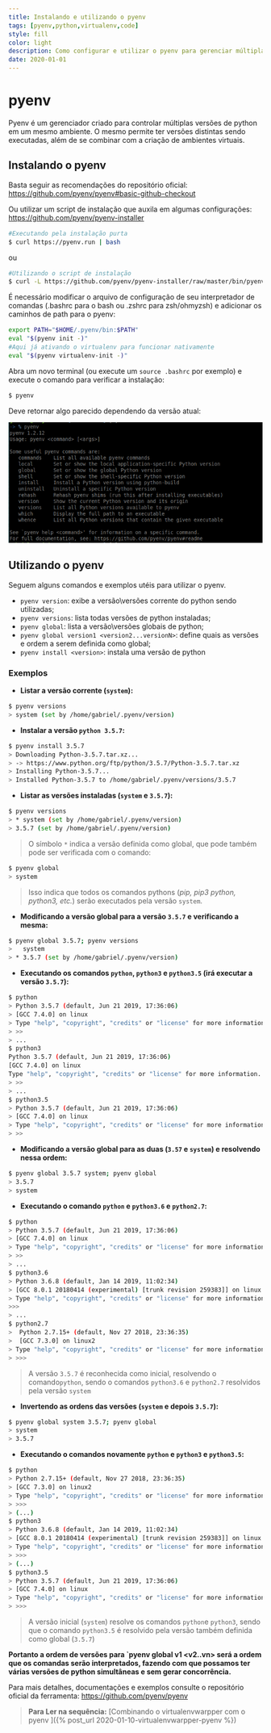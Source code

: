 ```yaml
---
title: Instalando e utilizando o pyenv 
tags: [pyenv,python,virtualenv,code]
style: fill
color: light
description: Como configurar e utilizar o pyenv para gerenciar múltiplas instalações de python
date: 2020-01-01
---
```

# pyenv

Pyenv é um gerenciador criado para controlar múltiplas versões de python em um mesmo ambiente.
O mesmo permite ter versões distintas sendo executadas, além de se combinar com a criação de ambientes virtuais.

## Instalando o pyenv

Basta seguir as recomendações do repositório oficial:
<https://github.com/pyenv/pyenv#basic-github-checkout>

Ou utilizar um script de instalação que auxila em algumas configurações:
<https://github.com/pyenv/pyenv-installer>


```bash
#Executando pela instalação purta 
$ curl https://pyenv.run | bash
```
ou

```bash
#Utilizando o script de instalação
$ curl -L https://github.com/pyenv/pyenv-installer/raw/master/bin/pyenv-installer | bash
```

É necessário modificar o arquivo de configuração de seu interpretador de comandas (.bashrc para o bash ou .zshrc para zsh/ohmyzsh) e adicionar os caminhos de path para o pyenv:

```bash
export PATH="$HOME/.pyenv/bin:$PATH"
eval "$(pyenv init -)"
#Aqui já ativando o virtualenv para funcionar nativamente
eval "$(pyenv virtualenv-init -)"
```

Abra um novo terminal (ou execute um `source .bashrc` por exemplo) e execute o comando para verificar a instalação:

```bash
$ pyenv
```

Deve retornar algo parecido dependendo da versão atual:

![pyenvcmd](/assets/imgs/pyenv01.png)

## Utilizando o pyenv

Seguem alguns comandos e exemplos utéis para utilizar o pyenv.

* `pyenv version`: exibe a versão\versões corrente do python sendo utilizadas;
* `pyenv versions`: lista todas versões de python instaladas;
* `pyenv global`: lista a versão\versões globais de python;
* `pyenv global version1 <version2...versionN>`: define quais as versões e ordem a serem definida como global;
* `pyenv install <version>`: instala uma versão de python

### Exemplos

* **Listar a versão corrente (`system`):**

```bash
$ pyenv versions
> system (set by /home/gabriel/.pyenv/version)
```

* **Instalar a versão `python 3.5.7`:**

```bash
$ pyenv install 3.5.7 
> Downloading Python-3.5.7.tar.xz...
> -> https://www.python.org/ftp/python/3.5.7/Python-3.5.7.tar.xz
> Installing Python-3.5.7...
> Installed Python-3.5.7 to /home/gabriel/.pyenv/versions/3.5.7
```

* **Listar as versões instaladas (`system` e `3.5.7`):**

```bash
$ pyenv versions
> * system (set by /home/gabriel/.pyenv/version)
> 3.5.7 (set by /home/gabriel/.pyenv/version)
```

> O símbolo `*` indica a versão definida como global, que pode também pode ser verificada com o comando: 

``` bash
$ pyenv global
> system
```

> Isso indica que todos os comandos pythons (*pip, pip3 python, python3, etc.*) serão executados pela versão `system`.

* **Modificando a versão global para a versão `3.5.7` e verificando a mesma:**

```bash
$ pyenv global 3.5.7; pyenv versions
>   system
> * 3.5.7 (set by /home/gabriel/.pyenv/version)
```

* **Executando os comandos `python`, `python3` e `python3.5` (irá executar a versão `3.5.7`):**

```bash
$ python
> Python 3.5.7 (default, Jun 21 2019, 17:36:06) 
> [GCC 7.4.0] on linux
> Type "help", "copyright", "credits" or "license" for more information.
> >>
> ...
$ python3
Python 3.5.7 (default, Jun 21 2019, 17:36:06) 
[GCC 7.4.0] on linux
Type "help", "copyright", "credits" or "license" for more information.
> >>  
> ...
$ python3.5
> Python 3.5.7 (default, Jun 21 2019, 17:36:06)
> [GCC 7.4.0] on linux
> Type "help", "copyright", "credits" or "license" for more information.
> >>
```

* **Modificando a versão global para as duas (`3.57` e `system`) e resolvendo nessa ordem:**

```bash
$ pyenv global 3.5.7 system; pyenv global
> 3.5.7
> system
```

* **Executando o comando `python` e `python3.6` e `python2.7`:**

```bash
$ python
> Python 3.5.7 (default, Jun 21 2019, 17:36:06) 
> [GCC 7.4.0] on linux
> Type "help", "copyright", "credits" or "license" for more information.
> >>
> ...
$ python3.6
> Python 3.6.8 (default, Jan 14 2019, 11:02:34) 
> [GCC 8.0.1 20180414 (experimental) [trunk revision 259383]] on linux
> Type "help", "copyright", "credits" or "license" for more information.
>>>
> ...
$ python2.7
>  Python 2.7.15+ (default, Nov 27 2018, 23:36:35)
>  [GCC 7.3.0] on linux2
> Type "help", "copyright", "credits" or "license" for more information.
> >>>
```

> A versão `3.5.7` é reconhecida como inicial, resolvendo o comando`python`,
sendo o comandos `python3.6` e `python2.7` resolvidos pela versão `system`

* **Invertendo as ordens das versões (`system` e depois `3.5.7`):**

```bash
$ pyenv global system 3.5.7; pyenv global
> system
> 3.5.7
```

* **Executando o comandos novamente `python` e `python3` e `python3.5`:**

```bash
$ python
> Python 2.7.15+ (default, Nov 27 2018, 23:36:35) 
> [GCC 7.3.0] on linux2
> Type "help", "copyright", "credits" or "license" for more information.
> >>>
> (...)
$ python3
> Python 3.6.8 (default, Jan 14 2019, 11:02:34) 
> [GCC 8.0.1 20180414 (experimental) [trunk revision 259383]] on linux
> Type "help", "copyright", "credits" or "license" for more information.
> >>>
> (...)
$ python3.5
> Python 3.5.7 (default, Jun 21 2019, 17:36:06) 
> [GCC 7.4.0] on linux
> Type "help", "copyright", "credits" or "license" for more information.>
> >>>
```

> A versão inicial (`system`) resolve os comandos `python`e `python3`, sendo que o comando `python3.5` é resolvido pela versão também definida como global (`3.5.7`)

**Portanto a ordem de versões para `pyenv global v1 <v2..vn> será a ordem que os comandas serão interpretados, fazendo com que possamos ter várias versões de python simultâneas e sem gerar concorrência.**

Para mais detalhes, documentações e exemplos consulte o repositório oficial da ferramenta: <https://github.com/pyenv/pyenv>

> **Para Ler na sequência:** [Combinando o virtualenvwarpper com o pyenv ]({% post_url 2020-01-10-virtualenvwarpper-pyenv %})